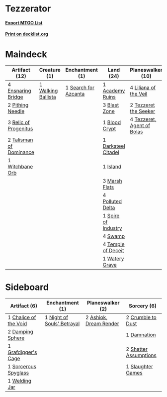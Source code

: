 # Tezzerator

#### [Export MTGO List](../collection/Tezzerator/Tezzerator.txt)
#### [Print on decklist.org](http://decklist.org/?deckmain=1%09Academy%20Ruins%0A3%09Blast%20Zone%0A1%09Blood%20Crypt%0A4%09Collective%20Brutality%0A3%09Damnation%0A1%09Darksteel%20Citadel%0A4%09Ensnaring%20Bridge%0A3%09Inquisition%20of%20Kozilek%0A1%09Island%0A4%09Liliana%20of%20the%20Veil%0A3%09Marsh%20Flats%0A2%09Pithing%20Needle%0A4%09Polluted%20Delta%0A3%09Relic%20of%20Progenitus%0A1%09Search%20for%20Azcanta%0A1%09Spire%20of%20Industry%0A4%09Swamp%0A2%09Talisman%20of%20Dominance%0A4%09Temple%20of%20Deceit%0A2%09Tezzeret%20the%20Seeker%0A4%09Tezzeret,%20Agent%20of%20Bolas%0A2%09Thoughtseize%0A1%09Walking%20Ballista%0A1%09Watery%20Grave%0A1%09Witchbane%20Orb&deckside=2%09Ashiok,%20Dream%20Render%0A1%09Chalice%20of%20the%20Void%0A2%09Crumble%20to%20Dust%0A1%09Damnation%0A2%09Damping%20Sphere%0A1%09Grafdigger's%20Cage%0A1%09Night%20of%20Souls'%20Betrayal%0A2%09Shatter%20Assumptions%0A1%09Slaughter%20Games%0A1%09Sorcerous%20Spyglass%0A1%09Welding%20Jar)
# Maindeck

|                                          Artifact (12)                                           |                                        Creature (1)                                         |                                        Enchantment (1)                                        |                                          Land (24)                                           |                                          Planeswalker (10)                                          |                                           Sorcery (12)                                            |
|--------------------------------------------------------------------------------------------------|---------------------------------------------------------------------------------------------|-----------------------------------------------------------------------------------------------|----------------------------------------------------------------------------------------------|-----------------------------------------------------------------------------------------------------|---------------------------------------------------------------------------------------------------|
|4 [Ensnaring Bridge](http://gatherer.wizards.com/Pages/Card/Details.aspx?multiverseid=15866)      |1 [Walking Ballista](http://gatherer.wizards.com/Pages/Card/Details.aspx?multiverseid=423848)|1 [Search for Azcanta](http://gatherer.wizards.com/Pages/Card/Details.aspx?multiverseid=435226)|1 [Academy Ruins](http://gatherer.wizards.com/Pages/Card/Details.aspx?multiverseid=370424)    |4 [Liliana of the Veil](http://gatherer.wizards.com/Pages/Card/Details.aspx?multiverseid=235597)     |4 [Collective Brutality](http://gatherer.wizards.com/Pages/Card/Details.aspx?multiverseid=414380)  |
|2 [Pithing Needle](http://gatherer.wizards.com/Pages/Card/Details.aspx?multiverseid=129526)       |                                                                                             |                                                                                               |3 [Blast Zone](http://gatherer.wizards.com/Pages/Card/Details.aspx?multiverseid=461171)       |2 [Tezzeret the Seeker](http://gatherer.wizards.com/Pages/Card/Details.aspx?multiverseid=174912)     |3 [Damnation](http://gatherer.wizards.com/Pages/Card/Details.aspx?multiverseid=425888)             |
|3 [Relic of Progenitus](http://gatherer.wizards.com/Pages/Card/Details.aspx?multiverseid=174824)  |                                                                                             |                                                                                               |1 [Blood Crypt](http://gatherer.wizards.com/Pages/Card/Details.aspx?multiverseid=97102)       |4 [Tezzeret, Agent of Bolas](http://gatherer.wizards.com/Pages/Card/Details.aspx?multiverseid=214065)|3 [Inquisition of Kozilek](http://gatherer.wizards.com/Pages/Card/Details.aspx?multiverseid=416897)|
|2 [Talisman of Dominance](http://gatherer.wizards.com/Pages/Card/Details.aspx?multiverseid=430629)|                                                                                             |                                                                                               |1 [Darksteel Citadel](http://gatherer.wizards.com/Pages/Card/Details.aspx?multiverseid=389479)|                                                                                                     |2 [Thoughtseize](http://gatherer.wizards.com/Pages/Card/Details.aspx?multiverseid=438676)          |
|1 [Witchbane Orb](http://gatherer.wizards.com/Pages/Card/Details.aspx?multiverseid=233240)        |                                                                                             |                                                                                               |1 [Island](http://gatherer.wizards.com/Pages/Card/Details.aspx?multiverseid=439857)           |                                                                                                     |                                                                                                   |
|                                                                                                  |                                                                                             |                                                                                               |3 [Marsh Flats](http://gatherer.wizards.com/Pages/Card/Details.aspx?multiverseid=405101)      |                                                                                                     |                                                                                                   |
|                                                                                                  |                                                                                             |                                                                                               |4 [Polluted Delta](http://gatherer.wizards.com/Pages/Card/Details.aspx?multiverseid=405104)   |                                                                                                     |                                                                                                   |
|                                                                                                  |                                                                                             |                                                                                               |1 [Spire of Industry](http://gatherer.wizards.com/Pages/Card/Details.aspx?multiverseid=423851)|                                                                                                     |                                                                                                   |
|                                                                                                  |                                                                                             |                                                                                               |4 [Swamp](http://gatherer.wizards.com/Pages/Card/Details.aspx?multiverseid=439858)            |                                                                                                     |                                                                                                   |
|                                                                                                  |                                                                                             |                                                                                               |4 [Temple of Deceit](http://gatherer.wizards.com/Pages/Card/Details.aspx?multiverseid=373734) |                                                                                                     |                                                                                                   |
|                                                                                                  |                                                                                             |                                                                                               |1 [Watery Grave](http://gatherer.wizards.com/Pages/Card/Details.aspx?multiverseid=405114)     |                                                                                                     |                                                                                                   |

# Sideboard

|                                          Artifact (6)                                          |                                          Enchantment (1)                                           |                                        Planeswalker (2)                                         |                                          Sorcery (6)                                           |
|------------------------------------------------------------------------------------------------|----------------------------------------------------------------------------------------------------|-------------------------------------------------------------------------------------------------|------------------------------------------------------------------------------------------------|
|1 [Chalice of the Void](http://gatherer.wizards.com/Pages/Card/Details.aspx?multiverseid=442211)|1 [Night of Souls' Betrayal](http://gatherer.wizards.com/Pages/Card/Details.aspx?multiverseid=78991)|2 [Ashiok, Dream Render](http://gatherer.wizards.com/Pages/Card/Details.aspx?multiverseid=461155)|2 [Crumble to Dust](http://gatherer.wizards.com/Pages/Card/Details.aspx?multiverseid=401850)    |
|2 [Damping Sphere](http://gatherer.wizards.com/Pages/Card/Details.aspx?multiverseid=443101)     |                                                                                                    |                                                                                                 |1 [Damnation](http://gatherer.wizards.com/Pages/Card/Details.aspx?multiverseid=425888)          |
|1 [Grafdigger's Cage](http://gatherer.wizards.com/Pages/Card/Details.aspx?multiverseid=278452)  |                                                                                                    |                                                                                                 |2 [Shatter Assumptions](http://gatherer.wizards.com/Pages/Card/Details.aspx?multiverseid=464055)|
|1 [Sorcerous Spyglass](http://gatherer.wizards.com/Pages/Card/Details.aspx?multiverseid=435407) |                                                                                                    |                                                                                                 |1 [Slaughter Games](http://gatherer.wizards.com/Pages/Card/Details.aspx?multiverseid=290532)    |
|1 [Welding Jar](http://gatherer.wizards.com/Pages/Card/Details.aspx?multiverseid=48328)         |                                                                                                    |                                                                                                 |                                                                                                |
